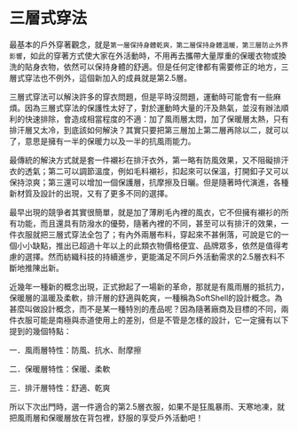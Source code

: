 # 三層式穿法

最基本的戶外穿著觀念，就是`第一層保持身體乾爽，第二層保持身體溫暖，第三層防止外界影響`，如此的穿著方式使大家在外活動時，不用再去攜帶大量厚重的保暖衣物或換洗的貼身衣物，依然可以保持身體的舒適。但是任何定律都有需要修正的地方，三層式穿法也不例外，這個新加入的成員就是第2.5層。
 

三層式穿法可以解決許多的穿衣問題，但是平時沒問題，運動時可能會有一些麻煩。因為三層式穿法的保護性太好了，對於運動時大量的汗及熱氣，並沒有辦法順利的快速排除，會造成相當程度的不適：加了風雨層太悶，加了保暖層太熱，只有排汗層又太冷，到底該如何解決？其實只要把第三層加上第二層再除以二，就可以了，意思是擁有一半的保暖力以及一半的抗風雨能力。

 

最傳統的解決方式就是套一件襯衫在排汗衣外，第一略有防風效果，又不阻礙排汗衣的透氣；第二可以調節溫度，例如毛料襯衫，扣起來可以保溫，打開釦子又可以保持涼爽；第三還可以增加一個保護層，抗摩擦及日曬。但是隨著時代演進，各種新材質及設計的出現，又有了更多不同的選擇。

 

最早出現的競爭者其實很簡單，就是加了薄刷毛內裡的風衣，它不但擁有襯衫的所有功能，而且還具有防潑水的優勢，隨著內裡的不同，甚至可以有排汗的效果，一件衣服就把三層式穿法全包了；有內外兩層布料，穿起來不甚俐落，可說是它的一個小小缺點，推出已超過十年以上的此類衣物價格便宜、品牌眾多，依然是值得考慮的選擇。然而紡織科技的持續進步，更能滿足不同戶外活動需求的2.5層衣料不斷地推陳出新。

 

近幾年一種新的概念出現，正式掀起了一場新的革命，那就是有風雨層的抵抗力，保暖層的溫暖及柔軟，排汗層的舒適與乾爽，一種稱為SoftShell的設計概念。為甚麼叫做設計概念，而不是某一種特別的產品呢？因為隨著廠商及目標的不同，兩件衣服可能是南極與赤道使用上的差別，但是不管是怎樣的設計，它一定擁有以下提到的幾個特點：

 

一．風雨層特性：防風、抗水、耐摩擦

二．保暖層特性：保暖、柔軟

三．排汗層特性：舒適、乾爽

 

所以下次出門時，選一件適合的第2.5層衣服，如果不是狂風暴雨、天寒地凍，就把風雨層和保暖層放在背包裡，舒服的享受戶外活動吧！
